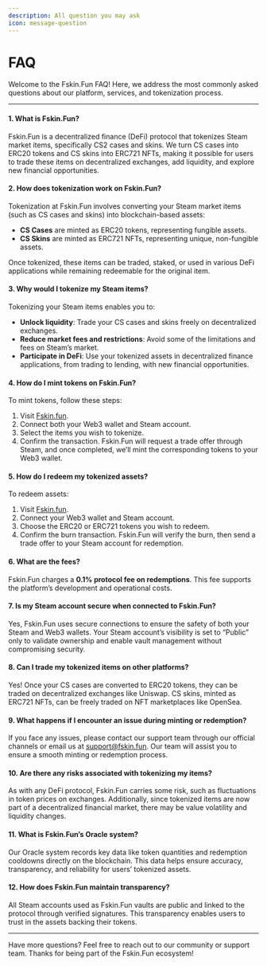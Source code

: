```yaml
---
description: All question you may ask
icon: message-question
---
```


# FAQ

Welcome to the Fskin.Fun FAQ! Here, we address the most commonly asked questions about our platform, services, and tokenization process.

***

#### 1. **What is Fskin.Fun?**

Fskin.Fun is a decentralized finance (DeFi) protocol that tokenizes Steam market items, specifically CS2 cases and skins. We turn CS cases into ERC20 tokens and CS skins into ERC721 NFTs, making it possible for users to trade these items on decentralized exchanges, add liquidity, and explore new financial opportunities.

#### 2. **How does tokenization work on Fskin.Fun?**

Tokenization at Fskin.Fun involves converting your Steam market items (such as CS cases and skins) into blockchain-based assets:

* **CS Cases** are minted as ERC20 tokens, representing fungible assets.
* **CS Skins** are minted as ERC721 NFTs, representing unique, non-fungible assets.

Once tokenized, these items can be traded, staked, or used in various DeFi applications while remaining redeemable for the original item.

#### 3. **Why would I tokenize my Steam items?**

Tokenizing your Steam items enables you to:

* **Unlock liquidity**: Trade your CS cases and skins freely on decentralized exchanges.
* **Reduce market fees and restrictions**: Avoid some of the limitations and fees on Steam’s market.
* **Participate in DeFi**: Use your tokenized assets in decentralized finance applications, from trading to lending, with new financial opportunities.

#### 4. **How do I mint tokens on Fskin.Fun?**

To mint tokens, follow these steps:

1. Visit [Fskin.fun](https://fskin.fun).
2. Connect both your Web3 wallet and Steam account.
3. Select the items you wish to tokenize.
4. Confirm the transaction. Fskin.Fun will request a trade offer through Steam, and once completed, we’ll mint the corresponding tokens to your Web3 wallet.

#### 5. **How do I redeem my tokenized assets?**

To redeem assets:

1. Visit [Fskin.fun](https://fskin.fun).
2. Connect your Web3 wallet and Steam account.
3. Choose the ERC20 or ERC721 tokens you wish to redeem.
4. Confirm the burn transaction. Fskin.Fun will verify the burn, then send a trade offer to your Steam account for redemption.

#### 6. **What are the fees?**

Fskin.Fun charges a **0.1% protocol fee on redemptions**. This fee supports the platform’s development and operational costs.

#### 7. **Is my Steam account secure when connected to Fskin.Fun?**

Yes, Fskin.Fun uses secure connections to ensure the safety of both your Steam and Web3 wallets. Your Steam account’s visibility is set to “Public” only to validate ownership and enable vault management without compromising security.

#### 8. **Can I trade my tokenized items on other platforms?**

Yes! Once your CS cases are converted to ERC20 tokens, they can be traded on decentralized exchanges like Uniswap. CS skins, minted as ERC721 NFTs, can be freely traded on NFT marketplaces like OpenSea.

#### 9. **What happens if I encounter an issue during minting or redemption?**

If you face any issues, please contact our support team through our official channels or email us at support@fskin.fun. Our team will assist you to ensure a smooth minting or redemption process.

#### 10. **Are there any risks associated with tokenizing my items?**

As with any DeFi protocol, Fskin.Fun carries some risk, such as fluctuations in token prices on exchanges. Additionally, since tokenized items are now part of a decentralized financial market, there may be value volatility and liquidity changes.

#### 11. **What is Fskin.Fun’s Oracle system?**

Our Oracle system records key data like token quantities and redemption cooldowns directly on the blockchain. This data helps ensure accuracy, transparency, and reliability for users’ tokenized assets.

#### 12. **How does Fskin.Fun maintain transparency?**

All Steam accounts used as Fskin.Fun vaults are public and linked to the protocol through verified signatures. This transparency enables users to trust in the assets backing their tokens.

***

Have more questions? Feel free to reach out to our community or support team. Thanks for being part of the Fskin.Fun ecosystem!
